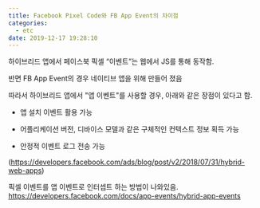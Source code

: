 ```yaml
---
title: Facebook Pixel Code와 FB App Event의 차이점
categories:
  - etc
date: 2019-12-17 19:28:10
---
```


하이브리드 앱에서 페이스북 픽셀 “이벤트”는 웹에서 JS를 통해 동작함.

반면 FB App Event의 경우 네이티브 앱을 위해 만들어 졌음

따라서 하이브리드 앱에서 "앱 이벤트"를 사용할 경우, 아래와 같은 장점이 있다고 함.

- 앱 설치 이벤트 활용 가능

- 어플리케이션 버전, 디바이스 모델과 같은 구체적인 컨텍스트 정보 획득 가능

- 안정적 이벤트 로그 전송 가능

(https://developers.facebook.com/ads/blog/post/v2/2018/07/31/hybrid-web-apps)

픽셀 이벤트를 앱 이벤트로 인터셉트 하는 방법이 나와있음.
https://developers.facebook.com/docs/app-events/hybrid-app-events
